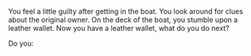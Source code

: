 You feel a little guilty after getting in the boat. You look around for clues about the original
owner. On the deck of the boat, you stumble upon a leather wallet. Now you have a leather wallet,
what do you do next?

Do you: